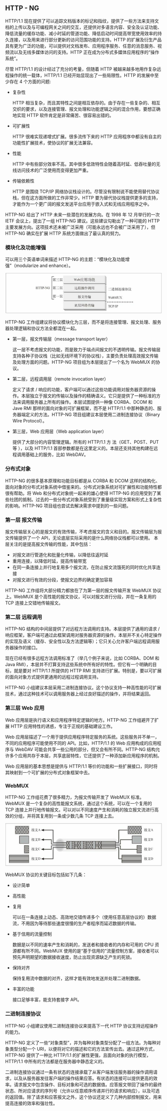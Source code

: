 ## HTTP - NG

HTTP/1.1 现在提供了可以追踪文档版本的标记和指纹，提供了一些方法来支持文档的上传以及与可编程网关之间的交互，还提供对多语言内容、安全及认证功能、降低流量的缓存功能、减小时延的管道功能、降低启动时间提高带宽使用效率的持久连接，以及用来进行部分更新的访问范围功能的支持。HTTP 的扩展及衍生产品具有更为广泛的功能，可以提供对文档发布、应用程序服务、任意的消息服务、视频流以及无线多媒体访问的支持。HTTP 正在成为分布式多媒体应用程序的“操作系统”。

尽管 HTTP/1.1 的设计经过了充分的考量，但随着 HTTP 被越来越多地用作复杂远程操作的统一载体，HTTP/1.1 已经开始显现出了一些局限性。HTTP 的发展中至少存在 4 个方面的问题:

- 复杂性

  HTTP 相当复杂，而且其特性之间是相互依存的。由于存在一些复杂的、相互交织的要求，以及连接管理、报文处理和功能逻辑之间的混合作用，要想正确地实现 HTTP 软件肯定是非常痛苦、很容易出错的。

- 可扩展性

  HTTP 很难实现递增式扩展。很多流传下来的 HTTP 应用程序中都没有自主的功能性扩展技术，使协议的扩展无法兼容。

- 性能

  HTTP 中有些部分效率不高。其中很多低效特性会随着高时延、低吞吐量的无线访问技术的广泛使用而变得更加严重。

- 传输依赖性

  HTTP 是围绕 TCP/IP 网络协议栈设计的。尽管没有限制说不能使用替代协议栈，但在这方面所做的工作非常少。HTTP 要为替代协议栈提供更多的支持，才能作为一个更广阔的报文发送平台应用于嵌入式和无线应用程序之中。

HTTP-NG 给出了 HTTP 未来一些潜在的发展方向。在 1998 年 12 月举行的一次 IETF 会议上，提出了一组 HTTP-NG 建议。这些建议勾勒出了一种可能的 HTTP 主要发展方向。这项技术还未被广泛采用（可能永远也不会被广泛采用了），但 HTTP-NG 确实在扩展 HTTP 系统方面做出了最认真的努力。

### 模块化及功能增强

可以用三个英语单词来描述 HTTP-NG 的主题：“模块化及功能增强”（modularize and enhance）。

![img](./images/http-ng-model.png)  

HTTP-NG 工作组建议将协议模块化为三层，而不是将连接管理、报文处理、服务器处理逻辑和协议方法全都混在一起。

- 第一层，报文传输层（message transport layer）

  这一层不考虑报文的功能，而是致力于端点间报文的不透明传输。报文传输层支持各种子协议栈（比如无线环境下的协议栈），主要负责处理高效报文传输及处理方面的问题。HTTP-NG 项目组为本层提出了一个名为 WebMUX 的协议。

- 第二层，远程调用层（remote invocation layer）

  定义了请求 / 响应的功能，客户端可以通过这些功能调用对服务器资源的操作。本层独立于报文的传输以及操作的精确语义。它只是提供了一种标准的方法来调用服务器上所有的操作。本层试图提供一种像 CORBA、DCOM 和 Jave RMI 那样的面向对象的可扩展框架，而不是 HTTP/1.1 中那种静态的、服务器端定义的方法。HTTP-NG 项目组建议本层使用二进制连接协议（Binary Wire Protocol）。

- 第三层，Web 应用层（Web application layer）

  提供了大部分的内容管理逻辑。所有的 HTTP/1.1 方 法（GET、POST、PUT 等 ），以及 HTTP/1.1 首部参数都是在这里定义的。本层还支持其他构建在远程调用基础上的服务，比如 WebDAV。

### 分布式对象

HTTP-NG 的很多基本原理和功能目标都是从 CORBA 和 DCOM 这样的结构化、面向对象的分布式对象系统中借鉴来的。分布式对象系统对可扩展性和功能特性都很有帮助。将 Web 和分布式对象统一起来的雄心使得 HTTP-NG 的应用受到了某些社团的抵制。过去的一些分布式对象系统受到了重量级实现方案和形式上复杂性的影响。HTTP-NG 项目组也尝试去解决需求中提到的一些问题。

### 第一层  报文传输

报文传输层关心的是报文的有效传输，不考虑报文的含义和目的。报文传输层为报文传输提供了一个 API，无论底层实际采用的是什么网络协议栈都可以使用。
本层关注的是提高报文传输的性能，其中包括：

- 对报文进行管道化和批量化传输，以降低往返时延
- 重用连接，以降低时延，提高传输带宽
- 在同一条连接上并行地复用多个报文流，在防止报文流饿死的同时优化共享连接
- 对报文进行有效的分段，使报文边界的确定更加容易

HTTP-NG 工作组将大部分精力都放在了为第一层的报文传输开发 WebMUX 协议上。WebMUX 是个高性能的报文协议，可以对报文进行分段，并在一条复用的 TCP 连接上交错地传输报文。

### 第二层  远程调用

HTTP-NG 结构的中间层提供了对远程方法调用的支持。本层提供了通用的请求 / 响应框架，客户端可通过此框架调用对服务器资源的操作。本层并不关心特定操作的实现及语义（缓存、安全性以及方法逻辑等）；它只关心允许客户端远程调用服务器操作的接口。

现在已经有很多远程方法调用标准了（举几个例子来说，比如 CORBA、DOM 和 Java RMI），本层并不打算支持这些系统中所有好的特性。但它有一个明确的目标，就是要对 HTTP/1.1 所提供的 HTTP RMI 支持进行扩展。特别是，要以可扩展的面向对象方式提供更通用的远程过程调用支持。

HTTP-NG 小组建议本层采用二进制连接协议。这个协议支持一种高性能的可扩展技术，通过这种技术可以调用服务器上经过良好描述的操作，并将结果返回。

### 第三层  Web 应用

Web 应用层是执行语义和应用程序特定逻辑的地方。HTTP-NG 工作组避开了扩展 HTTP 应用特性的诱惑，专注于正规的基础建设工作。

Web 应用层描述了一个用于提供应用程序特定服务的系统。这些服务并不单一，不同的应用程序可能使用不同的 API。比如，HTTP/1.1 的 Web 应用构成的应用程序与 WebDAV 可能会共享一些公用的部分，但又会有所不同。HTTP-NG 结构允许多个应用共存于本层，共享底层特性，它还提供了一种添加新应用程序的机制。

Web 应用层的基本思想是提供与 HTTP/1.1 等价的功能和一些扩展接口，同时将其映射到一个可扩展的分布式对象框架中去。

### WebMUX

HTTP-NG 工作组花费了很多精力，为报文传输开发了 WebMUX 标准。WebMUX 是一个复杂的高性能报文系统，通过这个系统，可以在一个复用的 TCP 连接上并行地传输报文。可以对以不同速度产生和消耗的独立报文流进行高效的分组，并将其复用到一条或少数几条 TCP 连接上去。

![img](./images/webmux.png)  

WebMUX 协议的关键目标包括如下几条：

- 设计简单

- 高性能

- 复用

  可以在一条连接上动态、高效地交错传递多个（使用任意高层协议的）数据流，不用因为等待那些速度很慢的生产者程序而延迟数据的传输。

- 基于信用的流量控制

  数据是以不同的速率产生和消耗的，发送者和接收者的内存和可用的 CPU 资源都有所不同。WebMUX 使用的是“基于信用的”流量控制方案，接收者可以预先声明期望的数据接收速度，防止出现资源缺乏产生的死锁。

- 保持对齐

  保持复用流中数据的对齐，这样才能有效地发送并处理二进制数据。

- 丰富的功能

  接口足够丰富，能支持套接字 API。

### 二进制连接协议

HTTP-NG 小组建议使用二进制连接协议来提高下一代 HTTP 协议支持远程操作的能力。

HTTP-NG 定义了一些“对象类型”，并为每种对象类型分配了一组方法。为每种对象类型分配一个 URI，以便将对它的描述和它的方法宣传出去。通过这种方式，HTTP-NG 提供了一种比 HTTP/1.1 的扩展性更强，且面向对象的执行模型， HTTP/1.1 中所有的方法都是在服务器中静态定义的。

二进制连接协议通过一条有状态的连接承载了从客户端发往服务器的操作调用请求，以及从服务器发往客户端的操作结果应答。有状态的连接可以提供更高的效率。请求报文中包含操作、目标对象和可选的数据值。应答报文带回了操作的最终状态、所对应请求的序列号（允许以任意顺序传递并行的请求和响应），以及可选的返回值。除了请求和应答报文之外，这个协议还定义了几种内部控制报文，用来提高连接的效率和强壮性。
